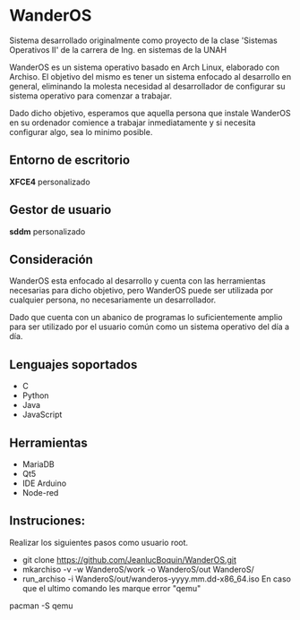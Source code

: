 WanderOS
===
Sistema desarrollado originalmente como proyecto de la clase 'Sistemas Operativos II' de la carrera de Ing. en sistemas de la UNAH

WanderOS es un sistema operativo basado en Arch Linux, elaborado con Archiso. El objetivo del mismo es tener un sistema enfocado al desarrollo en general, eliminando la molesta necesidad al desarrollador de configurar su sistema operativo para comenzar a trabajar.

Dado dicho objetivo, esperamos que aquella persona que instale WanderOS en su ordenador comience a trabajar inmediatamente y si necesita configurar algo, sea lo minimo posible.

Entorno de escritorio
---
**XFCE4** personalizado

Gestor de usuario
---
**sddm** personalizado

Consideración
---
WanderOS esta enfocado al desarrollo y cuenta con las herramientas necesarias para dicho objetivo, pero WanderOS puede ser utilizada por cualquier persona, no necesariamente un desarrollador.

Dado que cuenta con un abanico de programas lo suficientemente amplio para ser utilizado por el usuario común como un sistema operativo del día a día.

Lenguajes soportados
---
- C
- Python
- Java
- JavaScript

Herramientas
---
- MariaDB
- Qt5
- IDE Arduino
- Node-red

Instruciones:
---
Realizar los siguientes pasos como usuario root.
- git clone https://github.com/JeanlucBoquin/WanderOS.git
- mkarchiso -v -w WanderoS/work -o WanderoS/out WanderoS/
- run_archiso -i WanderoS/out/wanderos-yyyy.mm.dd-x86_64.iso
En caso que el ultimo comando les marque error "qemu"

pacman -S qemu
